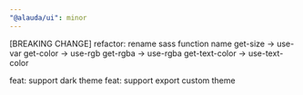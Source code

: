 ```yaml
---
"@alauda/ui": minor
---
```


[BREAKING CHANGE]
refactor: rename sass function name
  get-size -> use-var
  get-color -> use-rgb
  get-rgba -> use-rgba
  get-text-color -> use-text-color
  
feat: support dark theme
feat: support export custom theme
